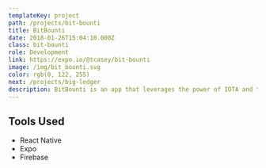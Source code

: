 ```yaml
---
templateKey: project
path: /projects/bit-bounti
title: BitBounti
date: 2018-01-26T15:04:10.000Z
class: bit-bounti
role: Development
link: https://expo.io/@tcasey/bit-bounti
image: /img/bit_bounti.svg
color: rgb(0, 122, 255)
next: /projects/big-ledger
description: BitBounti is an app that leverages the power of IOTA and the tangle to allow users to gather and sell data securely and accurately. Users will enter demographic information about themselves that will never be shared without their explicit consent. Companies can then request data directly from specific demographics in the form of "bounties". Bounties come in many forms including surveys, reviews, traffic tracking, translation services, user testing -- anything that could be useful. Users can choose to accept bounties, fulfill them, and get paid instantly with IOTA. Rather than allowing large corporations to sell and profit from people's data, BitBounti is allowing people to profit off their own data.It just makes sense. In its current (hackathon) form, BitBounti is connected to the testnet and only showing off short, premade surveys. These surveys utilize flash channels by initializing a channel, transferring IOTA from a company (test account) to a user for each question answered, and distributing funds when the survey is ended. IOTA is transferred to an internal wallet that users can then transfer (not yet implemented) to their personal wallets.
---
```


<!-- ![bit bounti](/img/bit_bounti.png) -->

## Tools Used

* React Native
* Expo
* Firebase
